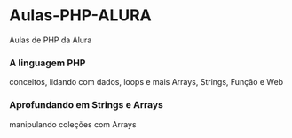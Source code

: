 # Aulas-PHP-ALURA
Aulas de PHP da Alura

### A linguagem PHP
conceitos, lidando com dados, loops e mais
Arrays, Strings, Função e Web

### Aprofundando em Strings e Arrays
manipulando coleções com Arrays

